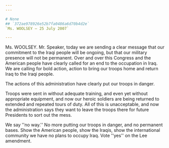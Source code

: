 ```yaml
---
---

# None
## `372ae978926e52b7fa0486a6d70b4d2e`
`Ms. WOOLSEY — 25 July 2007`

---
```



Ms. WOOLSEY. Mr. Speaker, today we are sending a clear message that 
our commitment to the Iraqi people will be ongoing, but that our 
military presence will not be permanent. Over and over this Congress 
and the American people have clearly called for an end to the 
occupation in Iraq. We are calling for bold action, action to bring our 
troops home and return Iraq to the Iraqi people.

The actions of this administration have clearly put our troops in 
danger.


Troops were sent in without adequate training, and even yet without 
appropriate equipment, and now our heroic soldiers are being returned 
to extended and repeated tours of duty. All of this is unacceptable, 
and now the administration says they want to leave the troops there for 
future Presidents to sort out the mess.

We say ''no way.'' No more putting our troops in danger, and no 
permanent bases. Show the American people, show the Iraqis, show the 
international community we have no plans to occupy Iraq. Vote ''yes'' 
on the Lee amendment.